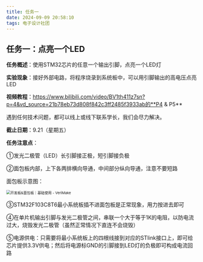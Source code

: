 ```yaml
---
title: 任务一
date: 2024-09-09 20:58:10
tags: 电子设计社团
---
```


## 任务一：点亮一个LED

**任务概述**：使用STM32芯片的任意一个输出引脚，点亮一个LED灯

**实验现象**：接好外部电路，将程序烧录到系统板中，可以用引脚输出的高电压点亮LED

**视频教程**：https://www.bilibili.com/video/BV1th411z7sn?p=4&vd_source=21b78eb73d808f842c3ff2485f3933ab的**P4 & P5**

遇到任何技术问题，都可以线上或线下联系学长，我们会尽力解决。

**截止日期**：9.21（星期五）



**任务注意点**：

①发光二极管（LED）长引脚接正极，短引脚接负极

②面包板内部，上下各两排横向导通，中间部分纵向导通，注意不要短路

面包板示意图：

<img src="https://s2.loli.net/2024/09/09/leYZinM91pAaurd.png" alt="开发板&面包板｜基础使用 - VeriMake" style="zoom: 67%;" />

③STM32F103C8T6最小系统板插不进面包板是正常现象，用力按进去即可

④在单片机输出引脚与发光二极管之间，串联一个大于等于1K的电阻，以防电流过大，烧毁发光二极管（虽然正常情况下直连不会烧毁）

⑤电源供电：只需要将最小系统板上的四根线接到对应的STlink接口上，即可给芯片提供3.3V供电；然后将电源标GND的引脚接到LED灯的负极即可构成电流回路
